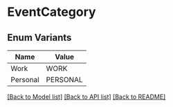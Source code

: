# EventCategory

## Enum Variants

| Name | Value |
|---- | -----|
| Work | WORK |
| Personal | PERSONAL |


[[Back to Model list]](../README.md#documentation-for-models) [[Back to API list]](../README.md#documentation-for-api-endpoints) [[Back to README]](../README.md)


